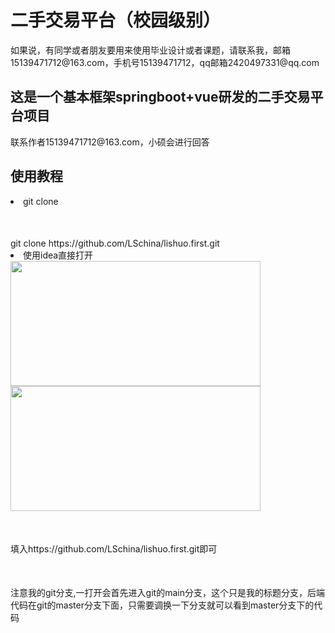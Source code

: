 # 二手交易平台（校园级别）
<div>如果说，有同学或者朋友要用来使用毕业设计或者课题，请联系我，邮箱15139471712@163.com，手机号15139471712，qq邮箱2420497331@qq.com</div>
<h2>这是一个基本框架springboot+vue研发的二手交易平台项目</h2>
联系作者15139471712@163.com，小硕会进行回答
<div style="line-height=30px">
<h2>使用教程</h2>
<li>git clone</li>
<div style="margin-top: 50px">git clone https://github.com/LSchina/lishuo.first.git</div>
<li>使用idea直接打开</li>
<image style="width:400px;height:200px;" src="https://github.com/user-attachments/assets/561cfbbc-4a97-45d9-8d1a-0a4d2ca6fad7"></image>
<image style="width:400px;height:200px;" src="https://github.com/user-attachments/assets/c8c669b7-8033-4585-ae12-637271afde96"></image> 
<div style="margin-top: 50px">填入https://github.com/LSchina/lishuo.first.git即可 </div>
   <div style="margin-top: 50px"> 注意我的git分支,一打开会首先进入git的main分支，这个只是我的标题分支，后端代码在git的master分支下面，只需要调换一下分支就可以看到master分支下的代码</div>

</div>
